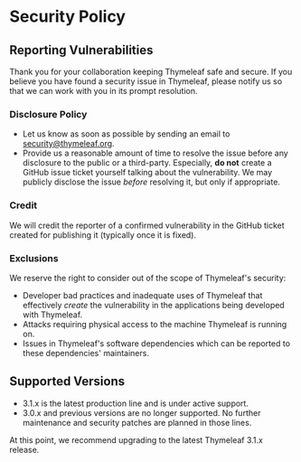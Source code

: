 # Security Policy

## Reporting Vulnerabilities

Thank you for your collaboration keeping Thymeleaf safe and secure. If you believe you have found a security
issue in Thymeleaf, please notify us so that we can work with you in its prompt resolution.

### Disclosure Policy

* Let us know as soon as possible by sending an email to [security@thymeleaf.org](mailto:security@thymeleaf.org).
* Provide us a reasonable amount of time to resolve the issue before any disclosure to the public or a
  third-party. Especially, **do not** create a GitHub issue ticket yourself talking about the
  vulnerability. We may publicly disclose the issue _before_ resolving it, but only if appropriate.

### Credit

We will credit the reporter of a confirmed vulnerability in the GitHub ticket created for publishing it (typically
once it is fixed).

### Exclusions

We reserve the right to consider out of the scope of Thymeleaf's security:

* Developer bad practices and inadequate uses of Thymeleaf that effectively _create_ the vulnerability in
  the applications being developed with Thymeleaf.
* Attacks requiring physical access to the machine Thymeleaf is running on.
* Issues in Thymeleaf's software dependencies which can be reported to these dependencies' maintainers.


## Supported Versions

  * 3.1.x is the latest production line and is under active support.
  * 3.0.x and previous versions are no longer supported. No further maintenance
    and security patches are planned in those lines.

At this point, we recommend upgrading to the latest Thymeleaf 3.1.x release.
